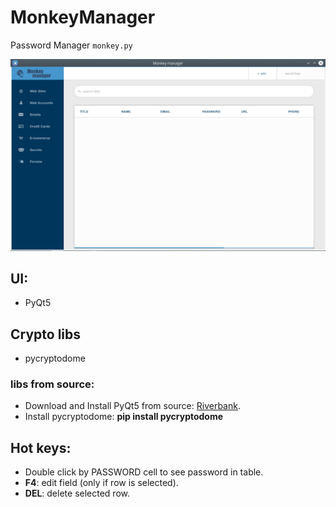 # MonkeyManager
Password Manager `monkey.py`

![ScreenShot](ScreenShots/Screen.jpg?raw=true)

## UI:

- PyQt5

## Crypto libs

- pycryptodome

### libs from source:

- Download and Install PyQt5 from source: [Riverbank](https://www.riverbankcomputing.com/software/pyqt/download5).
- Install pycryptodome: **pip install pycryptodome**

## Hot keys:

- Double click by PASSWORD cell to see password in table.
- **F4**: edit field (only if row is selected).
- **DEL**: delete selected row.
